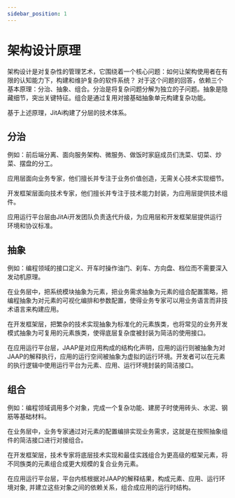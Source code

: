 ```yaml
---
sidebar_position: 1
---
```


# 架构设计原理

架构设计是对复杂性的管理艺术，它围绕着一个核心问题：如何让架构使用者在有限的认知能力下，构建和维护复杂的软件系统？
对于这个问题的回答，依赖三个基本原理：分治、抽象、组合。分治是将复杂问题分解为独立的子问题。抽象是隐藏细节，突出关键特征。组合是通过复用对接基础抽象单元构建复杂功能。

基于上述原理，JitAi构建了分层的技术体系。

## 分治
例如：前后端分离、面向服务架构、微服务、做饭时家庭成员们洗菜、切菜、炒菜、摆盘的分工。

应用层面向业务专家，他们擅长并专注于业务价值创造，无需关心技术实现细节。

开发框架层面向技术专家，他们擅长并专注于技术能力封装，为应用层提供技术组件。

应用运行平台层由JitAi开发团队负责迭代升级，为应用层和开发框架层提供运行环境和协议标准。

## 抽象
例如：编程领域的接口定义、开车时操作油门、刹车、方向盘、档位而不需要深入发动机原理。

在业务层中，把系统模块抽象为元素，把业务需求抽象为元素的组合配置策略，把编程抽象为对元素的可视化编排和参数配置，使得业务专家可以用业务语言而非技术语言来构建应用。

在开发框架层，把繁杂的技术实现抽象为标准化的元素族类，也将常见的业务开发模式抽象为可复用的元素族类，使得底层复杂度被封装为简洁的使用接口。

在应用运行平台层，JAAP是对应用构成的结构化声明，应用的运行则被抽象为对JAAP的解释执行，应用的运行空间被抽象为虚拟的运行环境。开发者可以在元素的执行逻辑中使用运行平台为元素、应用、运行环境封装的简洁接口。

## 组合
例如：编程领域调用多个对象，完成一个复杂功能、建房子时使用砖头、水泥、钢筋等基础材料。

在业务层中，业务专家通过对元素的配置编排实现业务需求，这就是在按照抽象组件的简洁接口进行对接组合。

在开发框架层，技术专家将底层技术实现和最佳实践组合为更高级的框架元素，将不同族类的元素组合成更大规模的复合业务元素。

在应用运行平台层，平台内核根据对JAAP的解释结果，构成元素、应用、运行环境对象, 并建立这些对象之间的依赖关系，组合成应用的运行时结构。

